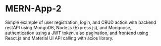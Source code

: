 # MERN-App-2
Simple example of user registration, login, and CRUD action with backend restAPI using MongoDB, Node.js (Express.js), and Mongoose, authentication using a JWT token, also pagination, and frontend using React.js and Material UI API calling with axios library.
